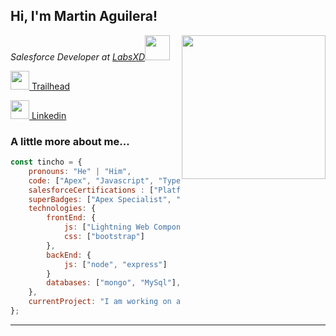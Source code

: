 <h2>Hi, I'm Martin Aguilera!</h2>
<img align='right' src="https://media.giphy.com/media/DivlOk2S7HzyOTc7my/giphy.gif?cid=790b7611baae286792f1199379fc9e26bc7817cdb4f379ea&rid=giphy.gif&ct=g" width="230">
<p><em>Salesforce Developer at <a href="https://labsxd.com" target="_blank">LabsXD</a><img src="https://media.giphy.com/media/9L1KHvmu9ozGF0ubxV/giphy.gif?cid=ecf05e47k6v8g4wywwuxstzvxbet2hpb199ld2dr74gr5utf&rid=giphy.gif&ct=s" width="40"> 
</em></p>
<div>
<p><a href="https://trailblazer.me/id/maguilera12" target="_blank"> <img src="https://res.cloudinary.com/hy4kyit2a/f_auto,fl_lossy,q_70/learn/modules/trailhead_basics/11592ff48bc3b35bcd9945e6bde11319_badge.png" width="30"> Trailhead</a></p>
<p><a href="https://www.linkedin.com/in/martin--aguilera/" target="_blank"> <img src="https://cdn3.iconfinder.com/data/icons/blue-magic/256/LinkedIn.png" width="30"> Linkedin</a></p>
 </div>
<!-- ![Twitter Follow](https://img.shields.io/twitter/follow/misteranmol?label=Follow)
[![Linkedin: thaianebraga](https://img.shields.io/badge/-anmol-blue?style=flat-square&logo=Linkedin&logoColor=white&link=https://www.linkedin.com/in/anmol-p-singh/)](https://www.linkedin.com/in/anmol-p-singh/)
![GitHub followers](https://img.shields.io/github/followers/anmol098?label=Follow&style=social)
![](https://visitor-badge.glitch.me/badge?page_id=anmol098.anmol098) 
![Waka Readme](https://github.com/anmol098/anmol098/workflows/Waka%20Readme/badge.svg) -->

### A little more about me...  
<!-- ### <img src="https://media.giphy.com/media/VgCDAzcKvsR6OM0uWg/giphy.gif" width="50"> A little more about me...   -->

```javascript
const tincho = {
    pronouns: "He" | "Him",
    code: ["Apex", "Javascript", "Typescript", "Java"],
    salesforceCertifications : ["Platform Developer I","Omnistudio Developer", "CPQ Specialist"],
    superBadges: ["Apex Specialist", "App Customization Specialist", "Billing Specialist", "Advanced Billing Specialist"],
    technologies: {
        frontEnd: {
            js: ["Lightning Web Component", "Angular"],
            css: ["bootstrap"]
        },
        backEnd: {
            js: ["node", "express"]
        }
        databases: ["mongo", "MySql"],
    },
    currentProject: "I am working on a project for DigitalTV(Bolivia), implementing Salesforce Billing. I am also working as a release manager on the same project.",
};
```

<!-- <img src="https://media.giphy.com/media/LnQjpWaON8nhr21vNW/giphy.gif" width="60"> <em><b>I love connecting with different people</b> so if you want to say <b>hi, I'll be happy to meet you more!</b> 😊</em> -->

---
<!--START_SECTION:waka-->
<!-- **I'm an early 🐤** 

```text
🌞 Morning    95 commits     ███████░░░░░░░░░░░░░░░░░░   30.55% 
🌆 Daytime    78 commits     ██████░░░░░░░░░░░░░░░░░░░   25.08% 
🌃 Evening    112 commits    █████████░░░░░░░░░░░░░░░░   36.01% 
🌙 Night      26 commits     ██░░░░░░░░░░░░░░░░░░░░░░░   8.36%

```


📊 **This week I spent my time on** 

```text
⌚︎ Timezone: Asia/Calcutta

💬 Languages: 
JavaScript               6 hrs 40 mins       █████████░░░░░░░░░░░░░░░░   39.01% 
Python                   2 hrs 57 mins       ████░░░░░░░░░░░░░░░░░░░░░   17.28% 
PHP                      2 hrs 28 mins       ███░░░░░░░░░░░░░░░░░░░░░░   14.49% 
Markdown                 2 hrs 1 min         ███░░░░░░░░░░░░░░░░░░░░░░   11.89% 
YAML                     1 hr 10 mins        █░░░░░░░░░░░░░░░░░░░░░░░░   6.87%

🔥 Editors: 
WebStorm                 9 hrs 32 mins       ██████████████░░░░░░░░░░░   55.81% 
PyCharm                  5 hrs 4 mins        ███████░░░░░░░░░░░░░░░░░░   29.71% 
PhpStorm                 2 hrs 28 mins       ███░░░░░░░░░░░░░░░░░░░░░░   14.49%

💻 Operating Systems: 
Windows                  17 hrs 5 mins       █████████████████████████   100.0%

``` -->
<!--END_SECTION:waka-->

<!-- **These Readme stats are generated using Github Action [awesome-readme-stats](https://github.com/anmol098/waka-readme-stats)** -->
